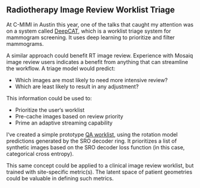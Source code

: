 
Radiotherapy Image Review Worklist Triage
--------------
At C-MIMI in Austin this year, one of the talks that caught my attention was on a system called [DeepCAT](), which is a worklist triage system for mammogram screening.
 It uses deep learning to prioritize and filter mammograms.

A similar approach could benefit RT image review. 
Experience with Mosaiq image review users indicates a benefit from anything that can streamline the workflow. A triage model would predict:
- Which images are most likely to need more intensive review?
- Which are least likely to result in any adjustment?

This information could be used to:
- Prioritize the user‘s worklist
- Pre-cache images based on review priority
- Prime an adaptive streaming capability

I‘ve created a simple prototype [QA worklist](), using the rotation model predictions generated by the SRO decoder ring. 
It prioritizes a list of synthetic images based on the SRO decoder loss function (in this case, categorical cross entropy).

This same concept could be applied to a clinical image review worklist, but trained with site-specific metric(s). 
The latent space of patient geometries could be valuable in defining such metrics.
